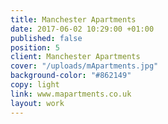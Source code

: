 ```yaml
---
title: Manchester Apartments
date: 2017-06-02 10:29:00 +01:00
published: false
position: 5
client: Manchester Apartments
cover: "/uploads/mApartments.jpg"
background-color: "#862149"
copy: light
link: www.mapartments.co.uk
layout: work
---
```


